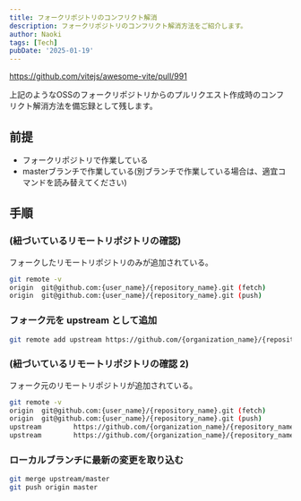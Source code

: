 ```yaml
---
title: フォークリポジトリのコンフリクト解消
description: フォークリポジトリのコンフリクト解消方法をご紹介します。
author: Naoki
tags: [Tech]
pubDate: '2025-01-19'
---
```


https://github.com/vitejs/awesome-vite/pull/991

上記のようなOSSのフォークリポジトリからのプルリクエスト作成時のコンフリクト解消方法を備忘録として残します。

## 前提

- フォークリポジトリで作業している
- masterブランチで作業している(別ブランチで作業している場合は、適宜コマンドを読み替えてください)

## 手順

### (紐づいているリモートリポジトリの確認)

フォークしたリモートリポジトリのみが追加されている。

```bash
git remote -v
origin  git@github.com:{user_name}/{repository_name}.git (fetch)
origin  git@github.com:{user_name}/{repository_name}.git (push)
```

### フォーク元を upstream として追加

```bash
git remote add upstream https://github.com/{organization_name}/{repository_name}.git
```

### (紐づいているリモートリポジトリの確認 2)

フォーク元のリモートリポジトリが追加されている。

```bash
git remote -v
origin  git@github.com:{user_name}/{repository_name}.git (fetch)
origin  git@github.com:{user_name}/{repository_name}.git (push)
upstream        https://github.com/{organization_name}/{repository_name}.git (fetch)
upstream        https://github.com/{organization_name}/{repository_name}.git (push)
```

### ローカルブランチに最新の変更を取り込む

```bash
git merge upstream/master
git push origin master
```
